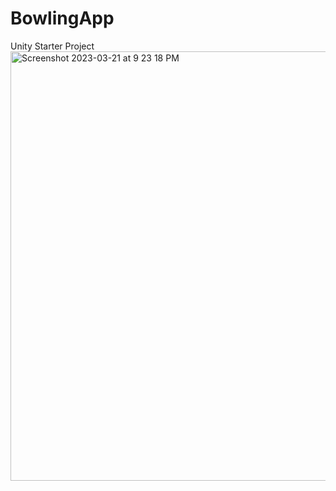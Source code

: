# BowlingApp
 Unity Starter Project
<img width="687" alt="Screenshot 2023-03-21 at 9 23 18 PM" src="https://user-images.githubusercontent.com/70977970/226785783-bba4641d-3724-430b-9839-ab9e5e5090f0.png">

